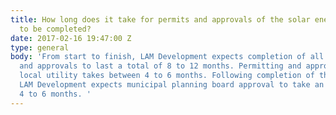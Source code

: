 ```yaml
---
title: How long does it take for permits and approvals of the solar energy facility
  to be completed?
date: 2017-02-16 19:47:00 Z
type: general
body: 'From start to finish, LAM Development expects completion of all permitting
  and approvals to last a total of 8 to 12 months. Permitting and approvals from the
  local utility takes between 4 to 6 months. Following completion of the utility permits,
  LAM Development expects municipal planning board approval to take an additional
  4 to 6 months. '
---
```


